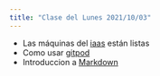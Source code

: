 ```yaml
---
title: "Clase del Lunes 2021/10/03"
---
```


* Las máquinas del [iaas]({{site.baseurl}}/tema1-introduccion/practicas/p1-t1-iaas/) están listas
* Como usar [gitpod]({{site.baseurl}}/tema1-introduccion/gitpod)
* Introduccion a [Markdown](https://guides.github.com/features/mastering-markdown/)
